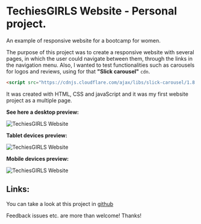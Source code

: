 # TechiesGIRLS Website - Personal project.

An example of responsive website for a bootcamp for women.

The purpose of this project was to create a responsive website with several pages, in which the user could navigate between them, through the links in the navigation menu. Also, I wanted to test functionalities such as carousels for logos and reviews, using for that **"Slick carousel"** ```cdn```.

```HTML
<script src="https://cdnjs.cloudflare.com/ajax/libs/slick-carousel/1.8.1/slick.min.js" integrity="sha512-XtmMtDEcNz2j7ekrtHvOVR4iwwaD6o/FUJe6+Zq+HgcCsk3kj4uSQQR8weQ2QVj1o0Pk6PwYLohm206ZzNfubg==" crossorigin="anonymous" referrerpolicy="no-referrer"></script>
```

It was created with HTML, CSS and javaScript and it was my first website project as a multiple page.


**See here a desktop preview:**

![TechiesGIRLS Website](https://res.cloudinary.com/drpcjt13x/image/upload/v1632308449/Proyectos/TechiesGIRLS-website/TechiesGIRLS-Home_vrgopn.jpg "TechiesGIRLS Website")



**Tablet devices preview:**

![TechiesGIRLS Website](https://res.cloudinary.com/drpcjt13x/image/upload/v1632309779/Proyectos/TechiesGIRLS-website/TechiesGIRLS-iPad_nr8xjk.jpg "TechiesGIRLS Website")



**Mobile devices preview:**

![TechiesGIRLS Website](https://res.cloudinary.com/drpcjt13x/image/upload/v1632309819/Proyectos/TechiesGIRLS-website/TechiesGIRLS-iPhone_owb32g.jpg "TechiesGIRLS Website")



## Links:
You can take a look at this project in [github](https://guacig.github.io/techiesgirls-website/)


Feedback issues etc. are more than welcome! Thanks!
